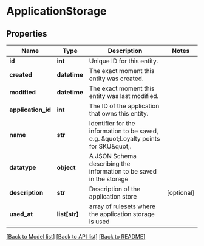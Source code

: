 # ApplicationStorage

## Properties
Name | Type | Description | Notes
------------ | ------------- | ------------- | -------------
**id** | **int** | Unique ID for this entity. | 
**created** | **datetime** | The exact moment this entity was created. | 
**modified** | **datetime** | The exact moment this entity was last modified. | 
**application_id** | **int** | The ID of the application that owns this entity. | 
**name** | **str** | Identifier for the information to be saved, e.g. \&quot;Loyalty points for SKU\&quot;. | 
**datatype** | **object** | A JSON Schema describing the information to be saved in the storage | 
**description** | **str** | Description of the application store | [optional] 
**used_at** | **list[str]** | array of rulesets where the application storage is used | 

[[Back to Model list]](../README.md#documentation-for-models) [[Back to API list]](../README.md#documentation-for-api-endpoints) [[Back to README]](../README.md)


